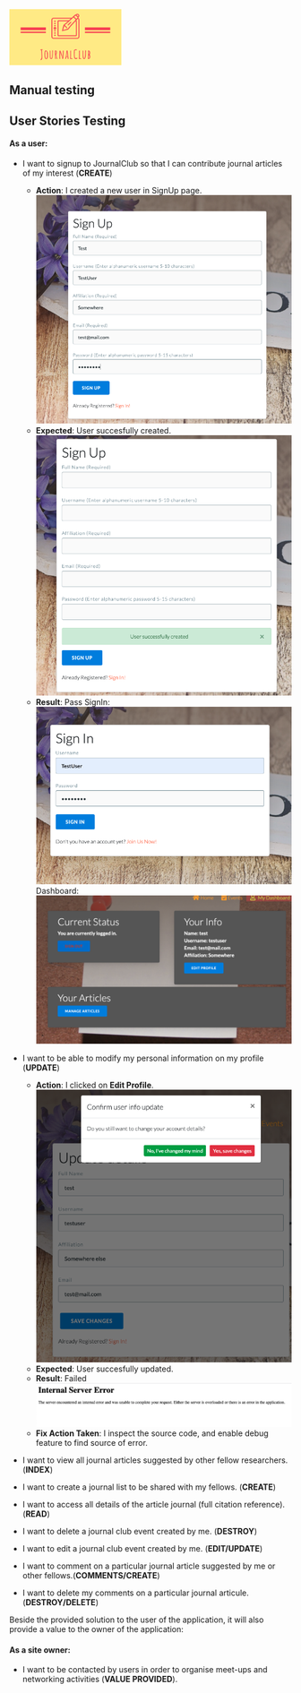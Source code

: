 


<img src="../static/assets/img/logo_2.png" alt="drawing" width="200"/>

## Manual testing

## User Stories Testing

#### As a user:

- I want to signup to JournalClub so that I can contribute journal articles of my interest (**CREATE**)
    
    - **Action**: I created a new user in SignUp page.
     ![responsive mockups](../static/assets/US_testing/us1.png)
    - **Expected**: User succesfully created.
     ![responsive mockups](../static/assets/US_testing/us2.png)
    - **Result**: Pass
     SignIn:
     ![responsive mockups](../static/assets/US_testing/us3.png)
     Dashboard:
     ![responsive mockups](../static/assets/US_testing/us4.png)

- I want to be able to modify my personal information on my profile (**UPDATE**)
    - **Action**: I clicked on **Edit Profile**.
     ![responsive mockups](../static/assets/US_testing/us5.png)
    - **Expected**: User succesfully updated.
    - **Result**: Failed
     ![responsive mockups](../static/assets/US_testing/us6.png)
    - **Fix Action Taken**: I inspect the source code, and enable debug feature
      to find source of error.

- I want to view all journal articles suggested by other fellow researchers.
(**INDEX**)
- I want to create a journal list to be shared with my fellows. (**CREATE**)
- I want to access all details of the article journal (full citation reference).
(**READ**)
- I want to delete a journal club event created by me. (**DESTROY**)
- I want to edit a journal club event created by me. (**EDIT/UPDATE**)
- I want to comment on a particular journal article suggested by me or
other fellows.(**COMMENTS/CREATE**)
- I want to delete my comments on a particular journal articule.
(**DESTROY/DELETE**)


Beside the provided solution to the user of the application, it will also provide
a value to the owner of the application:

#### As a site owner:

-  I want to be contacted by users in order to organise meet-ups and
networking activities (**VALUE PROVIDED**).